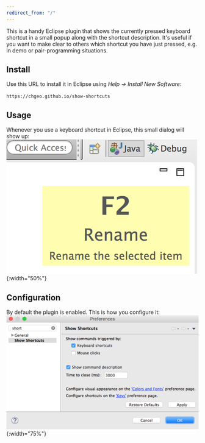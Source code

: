 ```yaml
---
redirect_from: "/"
---
```


This is a handy Eclipse plugin that shows the currently pressed keyboard shortcut in a small popup along with the shortcut description.
It's useful if you want to make clear to others which shortcut you have just pressed, e.g. in demo or pair-programming situations. </p>

## Install
  Use this URL to install it in Eclipse using _Help → Install New Software_:

`
https://chgeo.github.io/show-shortcuts
`

## Usage
Whenever you use a keyboard shortcut in Eclipse, this small dialog will show up:
![Shortcut Popup](../images/ShortcutPopup.png){:width="50%"}


## Configuration
By default the plugin is enabled. This is how you configure it:
![Preferences](../images/ShowShortcut_Preferences.png){:width="75%"}
